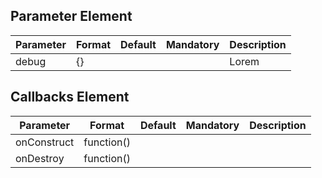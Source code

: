 ## Parameter Element

|	Parameter			|			Format			|	Default					|	Mandatory	|	Description				| 
|		---				|			---				|	:---:					|	:---:		|		---					|
|	debug	|	{}	|	|	|	Lorem	|

## Callbacks Element

|	Parameter			|			Format			|	Default					|	Mandatory	|	Description				| 
|		---				|			---				|	:---:					|	:---:		|		---					|
|	onConstruct	|	<dt>function()	|	|	|	|
|	onDestroy	|	<dt>function()	|	|	|	|